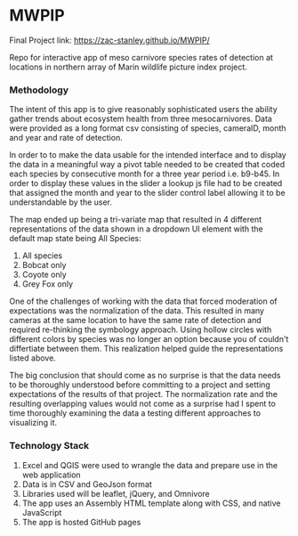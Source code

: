 # MWPIP

Final Project link: https://zac-stanley.github.io/MWPIP/

Repo for interactive app of meso carnivore species rates of detection at locations in northern array of Marin wildlife picture index project.

### Methodology
The intent of this app is to give reasonably sophisticated users the ability gather trends about ecosystem health from three mesocarnivores. Data were provided as a long format csv consisting of species, cameraID, month and year and rate of detection. 

In order to to make the data usable for the intended interface and to display the data in a meaningful way a pivot table needed to be created that coded each species by consecutive month for a three year period i.e. b9-b45. In order to display these values in the slider a lookup js file had to be created that assigned the month and year to the slider control label allowing it to be understandable by the user. 

The map ended up being a tri-variate map that resulted in 4 different representations of the data shown in a dropdown UI element with the default map state being All Species:

1. All species
2. Bobcat only
3. Coyote only
4. Grey Fox only

One of the challenges of working with the data that forced moderation of expectations was the normalization of the data. This resulted in many cameras at the same location to have the same rate of detection and required re-thinking the symbology approach. Using hollow circles with different colors by species was no longer an option because you of couldn't differtiate between them. This realization helped guide the representations listed above.

The big conclusion that should come as no surprise is that the data needs to be thoroughly understood before committing to a project and setting expectations of the results of that project. The normalization rate and the resulting overlapping values would not come as a surprise had I spent to time thoroughly examining the data a testing different approaches to visualizing it. 


### Technology Stack
1. Excel and QGIS were used to wrangle the data and prepare use in the web application
2. Data is in CSV and GeoJson format
3. Libraries used will be leaflet, jQuery, and Omnivore
4. The app uses an Assembly HTML template along with CSS, and native JavaScript
5. The app is hosted GitHub pages